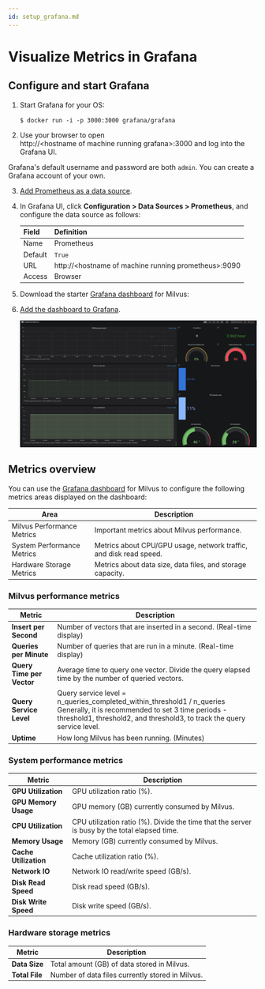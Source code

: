 ```yaml
---
id: setup_grafana.md
---
```



# Visualize Metrics in Grafana

## Configure and start Grafana

1. Start Grafana for your OS:

   ```shell
   $ docker run -i -p 3000:3000 grafana/grafana
   ```

2. Use your browser to open http://&lt;hostname&nbsp;of&nbsp;machine&nbsp;running&nbsp;grafana&gt;:3000 and log into the Grafana UI.

<div class="alert note">
Grafana's default username and password are both <code>admin</code>. You can create a Grafana account of your own.
</div>

3. [Add Prometheus as a data source](https://grafana.com/docs/grafana/latest/features/datasources/add-a-data-source/).
   
4. In Grafana UI, click **Configuration > Data Sources > Prometheus**, and configure the data source as follows:

   | Field   | Definition                                             |
   | :------ | :----------------------------------------------------- |
   | Name    | Prometheus                                             |
   | Default | `True`                                                   |
   | URL     | http://&lt;hostname&nbsp;of&nbsp;machine&nbsp;running&nbsp;prometheus&gt;:9090 |
   | Access  | Browser                                                |

5. Download the starter [Grafana dashboard](https://github.com/milvus-io/docs/blob/master/v0.10.2/assets/monitoring/dashboard.json) for Milvus:


6. [Add the dashboard to Grafana](http://docs.grafana.org/reference/export_import/#importing-a-dashboard).

   ![prometheus.png](../../../../assets/prometheus.png)


## Metrics overview

You can use the [Grafana dashboard](https://github.com/milvus-io/docs/blob/master/v0.10.2/assets/monitoring/dashboard.json) for Milvus to configure the following metrics areas displayed on the dashboard:


| Area             | Description                                                |
| ---------------- | ---------------------------------------------------------- |
| Milvus Performance Metrics | Important metrics about Milvus performance.                |
| System Performance Metrics | Metrics about CPU/GPU usage, network traffic, and disk read speed.          |
| Hardware Storage Metrics  | Metrics about data size, data files, and storage capacity. |

### Milvus performance metrics

| Metric                    | Description                                                  |
| ------------------------- | ------------------------------------------------------------ |
| **Insert per Second**     | Number of vectors that are inserted in a second. (Real-time display) |
| **Queries per Minute**    | Number of queries that are run in a minute. (Real-time display) |
| **Query Time per Vector** | Average time to query one vector. Divide the query elapsed time by the number of queried vectors. |
| **Query Service Level**   | Query service level = n_queries_completed_within_threshold1 / n_queries <br/>Generally, it is recommended to set 3 time periods - threshold1, threshold2, and threshold3, to track the query service level. |
| **Uptime**                | How long Milvus has been running. (Minutes)                  |

### System performance metrics

| Metric                | Description                                                  |
| --------------------- | ------------------------------------------------------------ |
| **GPU Utilization**   | GPU utilization ratio (%).                                   |
| **GPU Memory Usage**  | GPU memory (GB) currently consumed by Milvus.                |
| **CPU Utilization**   | CPU utilization ratio (%). Divide the time that the server is busy by the total elapsed time. |
| **Memory Usage**      | Memory (GB) currently consumed by Milvus.                    |
| **Cache Utilization** | Cache utilization ratio (%).                                 |
| **Network IO**        | Network IO read/write speed (GB/s).                          |
| **Disk Read Speed**   | Disk read speed (GB/s).                                      |
| **Disk Write Speed**  | Disk write speed (GB/s).                                     |

### Hardware storage metrics

| Metric         | Description                                      |
| -------------- | ------------------------------------------------ |
| **Data Size**  | Total amount (GB) of data stored in Milvus.      |
| **Total File** | Number of data files currently stored in Milvus. |

